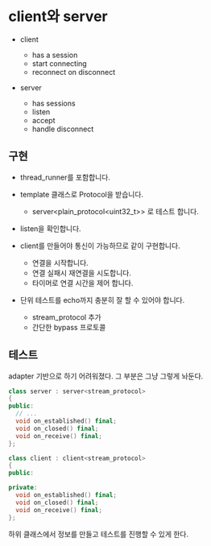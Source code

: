 # client와 server 

- client 
  - has a session
  - start connecting 
  - reconnect on disconnect 

- server 
  - has sessions 
  - listen 
  - accept 
  - handle disconnect 

## 구현 

- thread_runner를 포함합니다. 
- template 클래스로 Protocol을 받습니다. 
  - server<plain_protocol<uint32_t>> 로 테스트 합니다. 
- listen을 확인합니다. 

- client를 만들어야 통신이 가능하므로 같이 구현합니다. 
  - 연결을 시작합니다. 
  - 연결 실패시 재연결을 시도합니다. 
  - 타이머로 연결 시간을 제어 합니다. 

- 단위 테스트를 echo까지 충분히 잘 할 수 있어야 합니다. 
  - stream_protocol 추가 
  - 간단한 bypass 프로토콜 

## 테스트 

adapter 기반으로 하기 어려워졌다. 그 부분은 그냥 그렇게 놔둔다. 

```c++
class server : server<stream_protocol>
{
public: 
  // ...
  void on_established() final;
  void on_closed() final;
  void on_receive() final;
};

class client : client<stream_protocol>
{
public:

private:
  void on_established() final;
  void on_closed() final;
  void on_receive() final;
};
```

하위 클래스에서 정보를 만들고 테스트를 진행할 수 있게 한다. 



